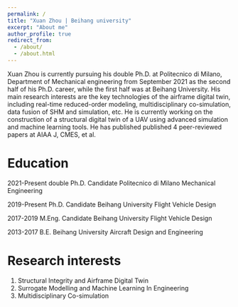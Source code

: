 ```yaml
---
permalink: /
title: "Xuan Zhou | Beihang university"
excerpt: "About me"
author_profile: true
redirect_from: 
  - /about/
  - /about.html
---
```


Xuan Zhou is currently pursuing his double Ph.D. at Politecnico di Milano, Department of Mechanical engineering from September 2021 as the second half of his Ph.D. career, while the first half was at Beihang University. His main research interests are the key technologies of the airframe digital twin, including real-time reduced-order modeling, multidisciplinary co-simulation, data fusion of SHM and simulation, etc. He is currently working on the construction of a structural digital twin of a UAV using advanced simulation and machine learning tools. He has published published 4 peer-reviewed papers at AIAA J, CMES, et al.

Education
======
2021-Present double Ph.D. Candidate   Politecnico di Milano	Mechanical Engineering

2019-Present Ph.D. Candidate   Beihang University	Flight Vehicle Design

2017-2019    M.Eng. Candidate  Beihang University	Flight Vehicle Design

2013-2017    B.E.              Beihang University	Aircraft Design and Engineering	

Research interests
======
1. Structural Integrity and Airframe Digital Twin
2. Surrogate Modelling and Machine Learning In Engineering
3. Multidisciplinary Co-simulation
